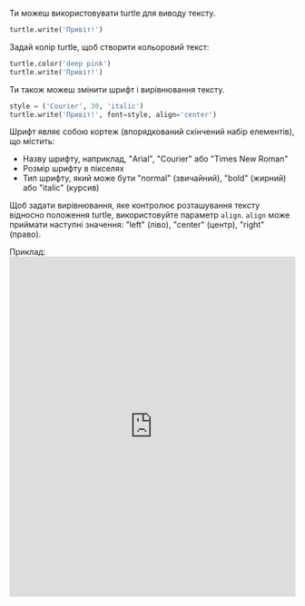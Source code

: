 Ти можеш використовувати turtle для виводу тексту.

```python
turtle.write('Привіт!')
```

Задай колір turtle, щоб створити кольоровий текст:

```python
turtle.color('deep pink')
turtle.write('Привіт!')
```

Ти також можеш змінити шрифт і вирівнювання тексту.

```python
style = ('Courier', 30, 'italic')
turtle.write('Привіт!', font=style, align='center')
```

Шрифт являє собою кортеж (впорядкований скінчений набір елементів), що містить:

+ Назву шрифту, наприклад, "Arial", "Courier" або "Times New Roman"
+ Розмір шрифту в пікселях
+ Тип шрифту, який може бути "normal" (звичайний), "bold" (жирний) або "italic" (курсив)

Щоб задати вирівнювання, яке контролює розташування тексту відносно положення turtle, використовуйте параметр `align`. `align` може приймати наступні значення: "left" (ліво), "center" (центр), "right" (право).

Приклад: <iframe src="https://trinket.io/embed/python/52378ec006?start=result" width="100%" height="600" frameborder="0" marginwidth="0" marginheight="0" allowfullscreen mark="crwd-mark"></iframe>